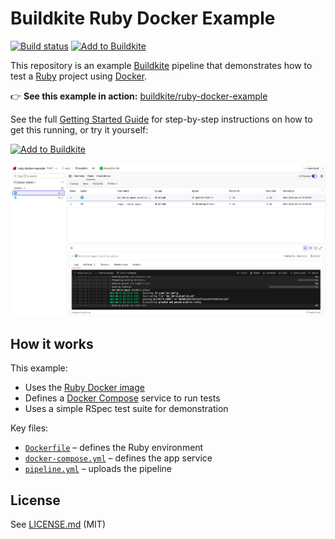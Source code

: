 # Buildkite Ruby Docker Example

[![Build status](https://badge.buildkite.com/aab023f2f33ab06766ed6236bc40caf0df1d9448e4f590d0ee.svg?branch=main)](https://buildkite.com/buildkite/ruby-docker-example/builds/latest?branch=main)
[![Add to Buildkite](https://img.shields.io/badge/Add%20to%20Buildkite-14CC80)](https://buildkite.com/new)

This repository is an example [Buildkite](https://buildkite.com/) pipeline that demonstrates how to test a [Ruby](https://www.ruby-lang.org/en/) project using [Docker](https://docker.com/).

👉 **See this example in action:** [buildkite/ruby-docker-example](https://buildkite.com/buildkite/ruby-docker-example/builds/latest?branch=main)

See the full [Getting Started Guide](https://buildkite.com/docs/guides/getting-started) for step-by-step instructions on how to get this running, or try it yourself:

[![Add to Buildkite](https://buildkite.com/button.svg)](https://buildkite.com/new)

<a href="https://buildkite.com/buildkite/ruby-docker-example/builds/latest?branch=main">
  <img width="2400" alt="Screenshot of example pipeline build page" src=".buildkite/screenshot.png" />
</a>

<!-- docs:start -->

## How it works

This example:
- Uses the [Ruby Docker image](https://hub.docker.com/_/ruby/)
- Defines a [Docker Compose](https://docs.docker.com/compose/) service to run tests
- Uses a simple RSpec test suite for demonstration

Key files:
- [`Dockerfile`](Dockerfile) – defines the Ruby environment
- [`docker-compose.yml`](docker-compose.yml) – defines the app service
- [`pipeline.yml`](.buildkite/pipeline.yml) – uploads the pipeline

<!-- docs:end -->

## License

See [LICENSE.md](LICENSE.md) (MIT)
